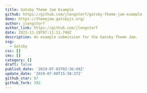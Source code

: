 ```yaml
---
title: Gatsby Theme Jam Example
github: https://github.com/jlengstorf/gatsby-theme-jam-example
demo: https://themejam.gatsbyjs.org/
author: jlengstorf
author_link: https://github.com/jlengstorf
date: 2023-11-28T07:11:11.746Z
description: An example submission for the Gatsby Theme Jam.
ssg:
  - Gatsby
css: []
cms: []
category: []
draft: false
publish_date: '2019-07-03T02:36:49Z'
update_date: '2019-07-08T15:38:37Z'
github_star: 87
github_fork: 392
---
```

